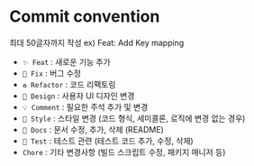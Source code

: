 # Commit convention

최대 50글자까지 작성
ex) Feat: Add Key mapping

- `✨ Feat` : 새로운 기능 추가
- `🔨 Fix` : 버그 수정
- `♻️ Refactor` : 코드 리팩토링
- `🎨 Design` : 사용자 UI 디자인 변경
- `💡 Comment` : 필요한 주석 추가 및 변경
- `💄 Style` : 스타일 변경 (코드 형식, 세미콜론, 로직에 변경 없는 경우)
- `📝 Docs` : 문서 수정, 추가, 삭제 (README)
- `🧪 Test` : 테스트 관련 (테스트 코드 추가, 수정, 삭제)
- `Chore` : 기타 변경사항 (빌드 스크립트 수정, 패키지 매니저 등)

